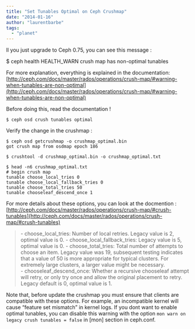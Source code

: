 ```yaml
---
title: "Set Tunables Optimal on Ceph Crushmap"
date: "2014-01-16"
author: "laurentbarbe"
tags: 
  - "planet"
---
```


Il you just upgrade to Ceph 0.75, you can see this message :

$ ceph health HEALTH\_WARN crush map has non-optimal tunables

For more explanation, everything is explained in the documentation: [http://ceph.com/docs/master/rados/operations/crush-map/#warning-when-tunables-are-non-optimal](http://ceph.com/docs/master/rados/operations/crush-map/#warning-when-tunables-are-non-optimal)

Before doing this, read the documentation !

```
$ ceph osd crush tunables optimal
```

Verify the change in the crushmap :

```
$ ceph osd getcrushmap -o crushmap_optimal.bin
got crush map from osdmap epoch 186

$ crushtool -d crushmap_optimal.bin -o crushmap_optimal.txt

$ head -n6 crushmap_optimal.txt
# begin crush map
tunable choose_local_tries 0
tunable choose_local_fallback_tries 0
tunable choose_total_tries 50
tunable chooseleaf_descend_once 1
```

For more details about these options, you can look at the docmention : [http://ceph.com/docs/master/rados/operations/crush-map/#crush-tunables](http://ceph.com/docs/master/rados/operations/crush-map/#crush-tunables)

> \- choose\_local\_tries: Number of local retries. Legacy value is 2, optimal value is 0. 
> \- choose\_local\_fallback\_tries: Legacy value is 5, optimal value is 0. 
> \- choose\_total\_tries: Total number of attempts to choose an item. Legacy value was 19, subsequent testing indicates that a value of 50 is more appropriate for typical clusters. For extremely large clusters, a larger value might be necessary.  
> \- chooseleaf\_descend\_once: Whether a recursive chooseleaf attempt will retry, or only try once and allow the original placement to retry. Legacy default is 0, optimal value is 1.

Note that, before update the crushmap you must ensure that clients are compatible with these options. For example, an incompatible kernel will cause “feature set mismatch” in kernel logs. If you dont want to enable optimal tunables, you can disable this warning with the option `mon warn on legacy crush tunables = false` in \[mon\] section in ceph.conf.
